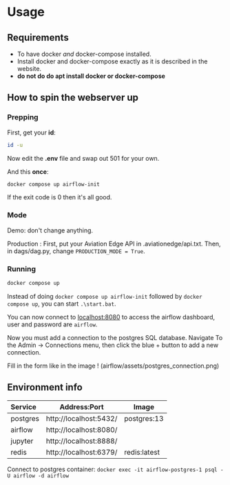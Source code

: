 # Usage

## Requirements

* To have docker *and* docker-compose installed.
* Install docker and docker-compose exactly as it is described in the website.
* **do not do do apt install docker or docker-compose**

## How to spin the webserver up

### Prepping

First, get your **id**:
```sh
id -u
```

Now edit the **.env** file and swap out 501 for your own.

And this **once**:
```sh
docker compose up airflow-init
```
If the exit code is 0 then it's all good.

### Mode

Demo: don't change anything.

Production : 
    First, put your Aviation Edge API in .aviationedge/api.txt.
    Then, in dags/dag.py, change `PRODUCTION_MODE = True`.

### Running

```sh
docker compose up
```

Instead of doing `docker compose up airflow-init` followed by `docker compose up`, you can start `.\start.bat`.


You can now connect to [localhost:8080](http://localhost:8080/) to access the airflow dashboard, user and password are `airflow`.


Now you must add a connection to the postgres SQL database. Navigate To the Admin -> Connections menu, then click the blue + button to add a new connection.

Fill in the form like in the image ! (airflow/assets/postgres_connection.png)

## Environment info
| Service  | Address:Port           | Image        |
| :------- | ---------------------- | ------------ |
| postgres | http://localhost:5432/ | postgres:13  |
| airflow  | http://localhost:8080/ |              |
| jupyter  | http://localhost:8888/ |              |
| redis    | http://localhost:6379/ | redis:latest |


Connect to postgres container: `docker exec -it airflow-postgres-1 psql -U airflow -d airflow`

